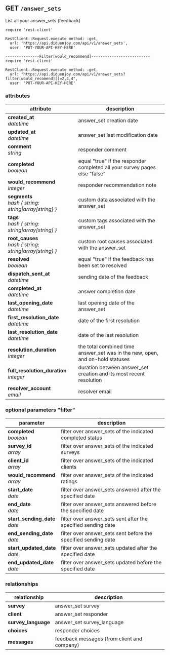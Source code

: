 ## GET `/answer_sets`

List all your answer_sets (feedback)

```ruby--Rails
require 'rest-client'

RestClient::Request.execute method: :get,
  url: 'https://api.diduenjoy.com/api/v1/answer_sets',
  user: 'PUT-YOUR-API-KEY-HERE'

---------------Filter[would_recommend]--------------------------
require 'rest-client'

RestClient::Request.execute method: :get,
  url: "https://api.diduenjoy.com/api/v1/answer_sets?filter[would_recomend][]=2,3,4",
  user: 'PUT-YOUR-API-KEY-HERE'
```

### attributes

attribute          | description
------------- | -------------
__created_at__<br>_datetime_  | answer_set creation date
__updated_at__<br>_datetime_  | answer_set last modification date
__comment__<br>_string_ | responder comment
__completed__<br>_boolean_ | equal "true" if the responder completed all your survey pages else "false"
__would_recommend__<br>_integer_ | responder recommendation note
__segments__<br>_hash { string: string&#124;array[string] }_ | custom data associated with the answer_set
__tags__<br>_hash { string: string&#124;array[string] }_ | custom tags associated with the answer_set
__root_causes__<br>_hash { string: string&#124;array[string] }_ | custom root causes associated with the answer_set
__resolved__<br>_boolean_ | equal "true" if the feedback has been set to resolved
__dispatch_sent_at__<br>_datetime_  | sending date of the feedback
__completed_at__<br>_datetime_  | answer completion date
__last_opening_date__<br>_datetime_ | last opening date of the answer_set
__first_resolution_date__<br>_datetime_ | date of the first resolution
__last_resolution_date__<br>_datetime_ | date of the last resolution
__resolution_duration__<br>_integer_  | the total combined time answer_set was in the new, open, and on-hold statuses
__full_resolution_duration__<br>_integer_  | duration between answer_set creation and its most recent resolution
__resolver_account__<br>_email_ | resolver email

### optional parameters "filter"

parameter          | description
------------- |-------------
__completed__<br>_boolean_ | filter over answer_sets of the indicated completed status
__survey_id__<br>_array_  | filter over answer_sets of the indicated surveys
__client_id__<br>_array_ | filter over answer_sets of the indicated clients
__would_recommend__<br>_array_  | filter over answer_sets of the indicated ratings
__start_date__<br>_date_ | filter over answer_sets answered after the specified date
__end_date__<br>_date_ | filter over answer_sets answered before the specified date
__start_sending_date__<br>_date_ | filter over answer_sets sent after the specified sending date
__end_sending_date__<br>_date_ | filter over answer_sets sent before the specified sending date
__start_updated_date__<br>_date_ | filter over answer_sets updated after the specified date
__end_updated_date__<br>_date_ | filter over answer_sets updated before the specified date

### relationships

relationship          | description
------------------------------ | -------------
__survey__  | answer_set survey
__client__  | answer_set responder
__survey_language__  | answer_set survey_language
__choices__  | responder choices
__messages__ | feedback messages (from client and company)
